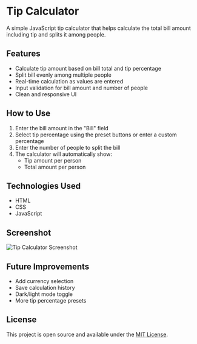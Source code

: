 # Tip Calculator

A simple JavaScript tip calculator that helps calculate the total bill amount including tip and splits it among people.

## Features

- Calculate tip amount based on bill total and tip percentage
- Split bill evenly among multiple people
- Real-time calculation as values are entered
- Input validation for bill amount and number of people
- Clean and responsive UI

## How to Use

1. Enter the bill amount in the "Bill" field
2. Select tip percentage using the preset buttons or enter a custom percentage
3. Enter the number of people to split the bill
4. The calculator will automatically show:
   - Tip amount per person
   - Total amount per person

## Technologies Used

- HTML
- CSS
- JavaScript

## Screenshot

![Tip Calculator Screenshot](../tip_calculator/Screenshot%202025-04-12%20at%2000.51.27.png)

## Future Improvements

- Add currency selection
- Save calculation history
- Dark/light mode toggle
- More tip percentage presets

## License

This project is open source and available under the [MIT License](LICENSE).
